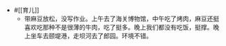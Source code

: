 - #[[育儿]]
    - 带麻豆放松，没写作业。上午去了海关博物馆，中午吃了烤肉，麻豆还挺喜欢吃那种不是很薄的牛肉，吃了挺多。晚上我们都没有吃饭，挺撑。晚上坐车去颐堤港，走坝河去了郎园。环境不错。
